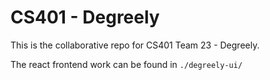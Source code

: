 # CS401 - Degreely

This is the collaborative repo for CS401 Team 23 - Degreely. 

The react frontend work can be found in `./degreely-ui/`
